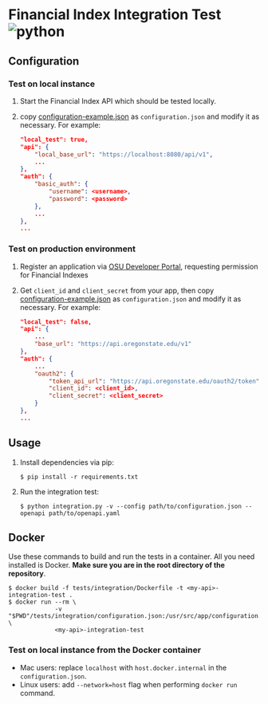 # Financial Index Integration Test ![python](https://img.shields.io/badge/python-3.7-blue.svg)

## Configuration

### Test on local instance

1. Start the Financial Index API which should be tested locally.
2. copy
[configuration-example.json](./configuration-example.json) as `configuration.json`  and modify it as necessary. For example:

    ```json
    "local_test": true,
    "api": {
        "local_base_url": "https://localhost:8080/api/v1",
        ...
    },
    "auth": {
        "basic_auth": {
            "username": <username>,
            "password": <password>
        },
        ...
    },
    ...
    ```

### Test on production environment

1. Register an application via [OSU Developer Portal](https://developer.oregonstate.edu/), requesting permission for Financial Indexes
2. Get `client_id` and `client_secret` from your app, then copy
[configuration-example.json](./configuration-example.json) as `configuration.json` and modify it as necessary. For example:

    ```json
    "local_test": false,
    "api": {
        ...
        "base_url": "https://api.oregonstate.edu/v1"
    },
    "auth": {
        ...
        "oauth2": {
            "token_api_url": "https://api.oregonstate.edu/oauth2/token",
            "client_id": <client_id>,
            "client_secret": <client_secret>
        }
    },
    ...
    ```

## Usage

1. Install dependencies via pip:

    ```shell
    $ pip install -r requirements.txt
    ```

2. Run the integration test:

    ```shell
    $ python integration.py -v --config path/to/configuration.json --openapi path/to/openapi.yaml
    ```

## Docker

Use these commands to build and run the tests in a container. All you need installed is Docker. **Make sure you are in the root directory of the repository**.

```shell
$ docker build -f tests/integration/Dockerfile -t <my-api>-integration-test .
$ docker run --rm \
             -v "$PWD"/tests/integration/configuration.json:/usr/src/app/configuration.json:ro \
             <my-api>-integration-test
```

### Test on local instance from the Docker container

* Mac users: replace `localhost` with `host.docker.internal` in the `configuration.json`.
* Linux users: add `--network=host` flag when performing `docker run` command.
